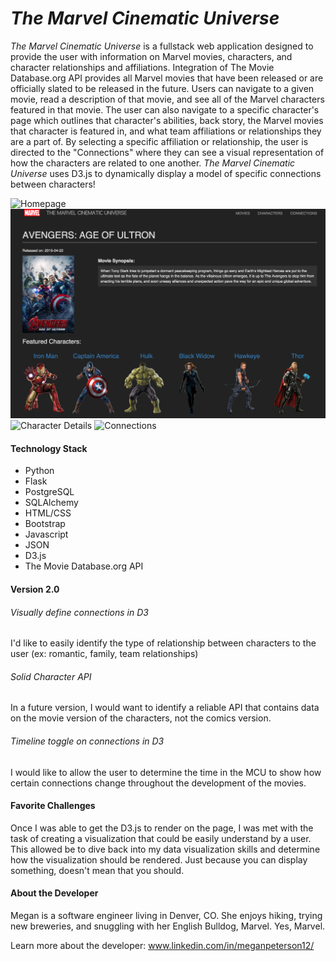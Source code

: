 *The Marvel Cinematic Universe*
===========

*The Marvel Cinematic Universe* is a fullstack web application designed to provide the user with information on Marvel movies, characters, and character relationships and affiliations. Integration of The Movie Database.org API provides all Marvel movies that have been released or are officially slated to be released in the future. Users can navigate to a given movie, read a description of that movie, and see all of the Marvel characters featured in that movie. The user can also navigate to a specific character's page which outlines that character's abilities, back story, the Marvel movies that character is featured in, and what team affiliations or relationships they are a part of. By selecting a specific affiliation or relationship, the user is directed to the "Connections" where they can see a visual representation of how the characters are related to one another. *The Marvel Cinematic Universe* uses D3.js to dynamically display a model of specific connections between characters! 

![Homepage](https://raw.githubusercontent.com/mlpeters12/project-mcu/master/static/readme/homepage.png)
![Movie Details](https://raw.githubusercontent.com/mlpeters12/project-mcu/master/static/readme/movie-details.png)
![Character Details](https://raw.githubusercontent.com/mlpeters12/project-mcu/master/static/readme/)
![Connections](https://raw.githubusercontent.com/mlpeters12/project-mcu/master/static/readme/)

#### Technology Stack
* Python
* Flask
* PostgreSQL
* SQLAlchemy
* HTML/CSS
* Bootstrap
* Javascript
* JSON
* D3.js
* The Movie Database.org API

#### Version 2.0

###### Visually define connections in D3
I'd like to easily identify the type of relationship between characters to the user (ex: romantic, family, team relationships)

###### Solid Character API
In a future version, I would want to identify a reliable API that contains data on the movie version of the characters, not the comics version.

###### Timeline toggle on connections in D3
I would like to allow the user to determine the time in the MCU to show how certain connections change throughout the development of the movies. 

#### Favorite Challenges
Once I was able to get the D3.js to render on the page, I was met with the task of creating a visualization that could be easily understand by a user. This allowed be to dive back into my data visualization skills and determine how the visualization should be rendered. Just because you can display something, doesn't mean that you should.

#### About the Developer
Megan is a software engineer living in Denver, CO. She enjoys hiking, trying new breweries, and snuggling with her English Bulldog, Marvel. Yes, Marvel.

Learn more about the developer: www.linkedin.com/in/meganpeterson12/

